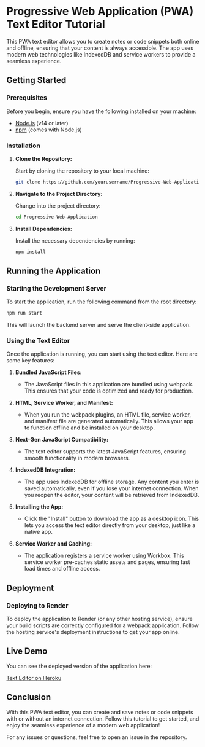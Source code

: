 # Progressive Web Application (PWA) Text Editor Tutorial

This PWA text editor allows you to create notes or code snippets both online and offline, ensuring that your content is always accessible. The app uses modern web technologies like IndexedDB and service workers to provide a seamless experience.

## Getting Started

### Prerequisites

Before you begin, ensure you have the following installed on your machine:

- [Node.js](https://nodejs.org/) (v14 or later)
- [npm](https://www.npmjs.com/) (comes with Node.js)

### Installation

1. **Clone the Repository:**

   Start by cloning the repository to your local machine:

   ```bash
   git clone https://github.com/yourusername/Progressive-Web-Application.git
   ```

2. **Navigate to the Project Directory:**

   Change into the project directory:

   ```bash
   cd Progressive-Web-Application
   ```

3. **Install Dependencies:**

   Install the necessary dependencies by running:

   ```bash
   npm install
   ```

## Running the Application

### Starting the Development Server

To start the application, run the following command from the root directory:

```bash
npm run start
```

This will launch the backend server and serve the client-side application.

### Using the Text Editor

Once the application is running, you can start using the text editor. Here are some key features:

1. **Bundled JavaScript Files:**
   - The JavaScript files in this application are bundled using webpack. This ensures that your code is optimized and ready for production.

2. **HTML, Service Worker, and Manifest:**
   - When you run the webpack plugins, an HTML file, service worker, and manifest file are generated automatically. This allows your app to function offline and be installed on your desktop.

3. **Next-Gen JavaScript Compatibility:**
   - The text editor supports the latest JavaScript features, ensuring smooth functionality in modern browsers.

4. **IndexedDB Integration:**
   - The app uses IndexedDB for offline storage. Any content you enter is saved automatically, even if you lose your internet connection. When you reopen the editor, your content will be retrieved from IndexedDB.

5. **Installing the App:**
   - Click the "Install" button to download the app as a desktop icon. This lets you access the text editor directly from your desktop, just like a native app.

6. **Service Worker and Caching:**
   - The application registers a service worker using Workbox. This service worker pre-caches static assets and pages, ensuring fast load times and offline access.

## Deployment

### Deploying to Render

To deploy the application to Render (or any other hosting service), ensure your build scripts are correctly configured for a webpack application. Follow the hosting service's deployment instructions to get your app online.

## Live Demo

You can see the deployed version of the application here:

[Text Editor on Heroku](https://text-editor-12345-519bab9b121c.herokuapp.com/)

## Conclusion

With this PWA text editor, you can create and save notes or code snippets with or without an internet connection. Follow this tutorial to get started, and enjoy the seamless experience of a modern web application!

For any issues or questions, feel free to open an issue in the repository.

